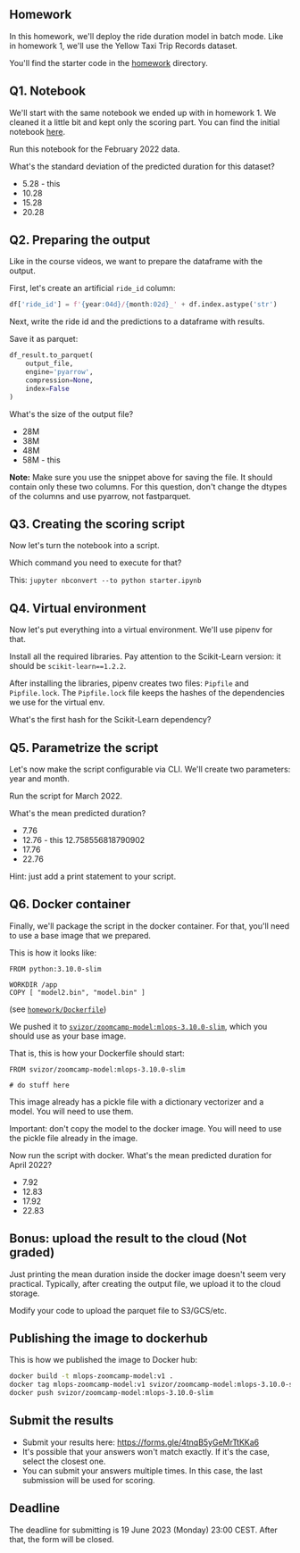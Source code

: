 ## Homework

In this homework, we'll deploy the ride duration model in batch mode. Like in homework 1, we'll use the Yellow Taxi Trip Records dataset. 

You'll find the starter code in the [homework](homework) directory.


## Q1. Notebook

We'll start with the same notebook we ended up with in homework 1.
We cleaned it a little bit and kept only the scoring part. You can find the initial notebook [here](homework/starter.ipynb).

Run this notebook for the February 2022 data.

What's the standard deviation of the predicted duration for this dataset?

* 5.28 - this
* 10.28
* 15.28
* 20.28


## Q2. Preparing the output

Like in the course videos, we want to prepare the dataframe with the output. 

First, let's create an artificial `ride_id` column:

```python
df['ride_id'] = f'{year:04d}/{month:02d}_' + df.index.astype('str')
```

Next, write the ride id and the predictions to a dataframe with results. 

Save it as parquet:

```python
df_result.to_parquet(
    output_file,
    engine='pyarrow',
    compression=None,
    index=False
)
```

What's the size of the output file?

* 28M
* 38M
* 48M
* 58M - this

__Note:__ Make sure you use the snippet above for saving the file. It should contain only these two columns. For this question, don't change the
dtypes of the columns and use pyarrow, not fastparquet. 


## Q3. Creating the scoring script

Now let's turn the notebook into a script. 

Which command you need to execute for that?

This: `jupyter nbconvert --to python starter.ipynb`

## Q4. Virtual environment

Now let's put everything into a virtual environment. We'll use pipenv for that.

Install all the required libraries. Pay attention to the Scikit-Learn version:
it should be `scikit-learn==1.2.2`. 

After installing the libraries, pipenv creates two files: `Pipfile`
and `Pipfile.lock`. The `Pipfile.lock` file keeps the hashes of the
dependencies we use for the virtual env.

What's the first hash for the Scikit-Learn dependency?


## Q5. Parametrize the script

Let's now make the script configurable via CLI. We'll create two 
parameters: year and month.

Run the script for March 2022. 

What's the mean predicted duration? 

* 7.76
* 12.76 - this 12.758556818790902
* 17.76
* 22.76

Hint: just add a print statement to your script.


## Q6. Docker container 

Finally, we'll package the script in the docker container. 
For that, you'll need to use a base image that we prepared. 

This is how it looks like:

```
FROM python:3.10.0-slim

WORKDIR /app
COPY [ "model2.bin", "model.bin" ]
```

(see [`homework/Dockerfile`](homework/Dockerfile))

We pushed it to [`svizor/zoomcamp-model:mlops-3.10.0-slim`](https://hub.docker.com/layers/svizor/zoomcamp-model/mlops-3.10.0-slim/images/sha256-595bf690875f5b9075550b61c609be10f05e6915609ef4ea4ce9797116c99eff?context=repo),
which you should use as your base image.

That is, this is how your Dockerfile should start:

```docker
FROM svizor/zoomcamp-model:mlops-3.10.0-slim

# do stuff here
```

This image already has a pickle file with a dictionary vectorizer
and a model. You will need to use them.

Important: don't copy the model to the docker image. You will need
to use the pickle file already in the image. 

Now run the script with docker. What's the mean predicted duration
for April 2022? 


* 7.92
* 12.83
* 17.92
* 22.83


## Bonus: upload the result to the cloud (Not graded)

Just printing the mean duration inside the docker image 
doesn't seem very practical. Typically, after creating the output 
file, we upload it to the cloud storage.

Modify your code to upload the parquet file to S3/GCS/etc.


## Publishing the image to dockerhub

This is how we published the image to Docker hub:

```bash
docker build -t mlops-zoomcamp-model:v1 .
docker tag mlops-zoomcamp-model:v1 svizor/zoomcamp-model:mlops-3.10.0-slim
docker push svizor/zoomcamp-model:mlops-3.10.0-slim
```


## Submit the results

* Submit your results here: https://forms.gle/4tnqB5yGeMrTtKKa6
* It's possible that your answers won't match exactly. If it's the case, select the closest one.
* You can submit your answers multiple times. In this case, the last submission will be used for scoring.


## Deadline

The deadline for submitting is 19 June 2023 (Monday) 23:00 CEST. 
After that, the form will be closed.